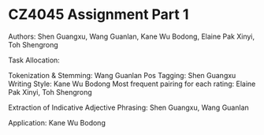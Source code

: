 # CZ4045 Assignment Part 1
Authors: Shen Guangxu, Wang Guanlan, Kane Wu Bodong, Elaine Pak Xinyi, Toh Shengrong

Task Allocation: 

Tokenization & Stemming: Wang Guanlan
Pos Tagging: Shen Guangxu
Writing Style: Kane Wu Bodong
Most frequent pairing for each rating: Elaine Pak Xinyi, Toh Shengrong

Extraction of Indicative Adjective Phrasing:  Shen Guangxu, Wang Guanlan

Application: Kane Wu Bodong





